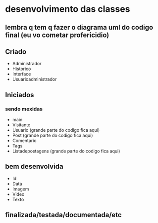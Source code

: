 # desenvolvimento das classes

## lembra q tem q fazer o diagrama uml do codigo final (eu vo cometar profericidio)


## Criado 

- Administrador   
- Historico    
- Interface    
- Usuarioadministrador    

## Iniciados

### sendo mexidas 

- main     
- Visitante   
- Usuario	(grande parte do codigo fica aqui)
- Post 		(grande parte do codigo fica aqui)
- Comentario      
- Tags
- Listadepostagens	(grande parte do codigo fica aqui)

## bem desenvolvida

- Id
- Data
- Imagem    
- Video
- Texto    


## finalizada/testada/documentada/etc
